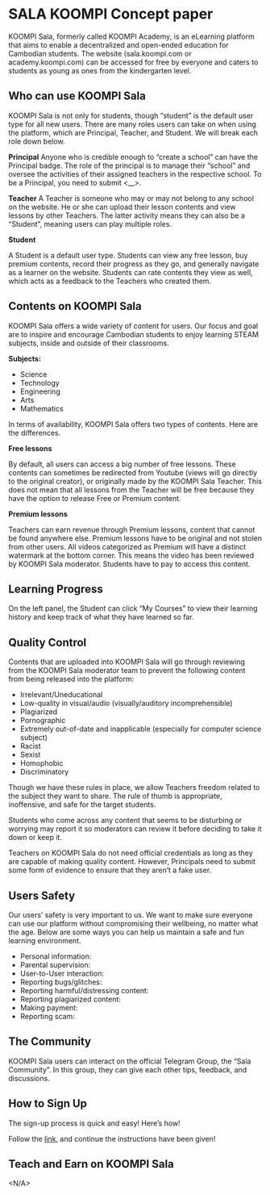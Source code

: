 # SALA KOOMPI Concept paper

KOOMPI Sala, formerly called KOOMPI Academy, is an eLearning platform that aims to enable a decentralized and open-ended education for Cambodian students. The website (sala.koompi.com or academy.koompi.com) can be accessed for free by everyone and caters to students as young as ones from the kindergarten level. 

## Who can use KOOMPI Sala
KOOMPI Sala is not only for students, though “student” is the default user type for all new users. There are many roles users can take on when using the platform, which are Principal, Teacher, and Student. We will break each role down below. 

**Principal** 
Anyone who is credible enough to “create a school” can have the Principal badge. The role of the principal is to manage their “school” and oversee the activities of their assigned teachers in the respective school. To be a Principal, you need to submit
<__>.

**Teacher**
A Teacher is someone who may or may not belong to any school on the website. He or she can upload their lesson contents and view lessons by other Teachers. The latter activity means they can also be a “Student”, meaning users can play multiple roles. 

**Student**

A Student is a default user type. Students can view any free lesson, buy premium contents,  record their progress as they go, and generally navigate as a learner on the website. Students can rate contents they view as well, which acts as a feedback to the Teachers who created them. 


## Contents on KOOMPI Sala

KOOMPI Sala offers a wide variety of content for users. Our focus and goal are to inspire and encourage Cambodian students to enjoy learning STEAM subjects, inside and outside of their classrooms. 

**Subjects:**

- Science 
- Technology 
- Engineering 
- Arts 
- Mathematics

In terms of availability, KOOMPI Sala offers two types of contents. Here are the differences.

**Free lessons**

By default, all users can access a big number of free lessons. These contents can sometimes be redirected from Youtube (views will go directly to the original creator), or originally made by the KOOMPI Sala Teacher. This does not mean that all lessons from the Teacher will be free because they have the option to release Free or Premium content. 

**Premium lessons**

Teachers can earn revenue through Premium lessons, content that cannot be found anywhere else. Premium lessons have to be original and not stolen from other users. All videos categorized as Premium will have a distinct watermark at the bottom corner. This means the video has been reviewed by KOOMPI Sala moderator. Students have to pay to access this content.

## Learning Progress

On the left panel, the Student can click “My Courses” to view their learning history and keep track of what they have learned so far. 

## Quality Control 

Contents that are uploaded into KOOMPI Sala will go through reviewing from the KOOMPI Sala moderator team to prevent the following content from being released into the platform: 
- Irrelevant/Uneducational
- Low-quality in visual/audio (visually/auditory incomprehensible)
- Plagiarized 
- Pornographic
- Extremely out-of-date and inapplicable (especially for computer science subject)
- Racist 
- Sexist
- Homophobic
- Discriminatory

Though we have these rules in place, we allow Teachers freedom related to the subject they want to share. The rule of thumb is appropriate, inoffensive, and safe for the target students.

Students who come across any content that seems to be disturbing or worrying may report it so moderators can review it before deciding to take it down or keep it.

Teachers on KOOMPI Sala do not need official credentials as long as they are capable of making quality content. However, Principals need to submit some form of evidence to ensure that they aren’t a fake user. 

## Users Safety

Our users’ safety is very important to us. We want to make sure everyone can use our platform without compromising their wellbeing, no matter what the age. Below are some ways you can help us maintain a safe and fun learning environment. 

- Personal information:
- Parental supervision: 
- User-to-User interaction: 
- Reporting bugs/glitches:
- Reporting harmful/distressing content: 
- Reporting plagiarized content:
- Making payment: 
- Reporting scam: 

## The Community 
KOOMPI Sala users can interact on the official Telegram Group, the “Sala Community”. In this group, they can give each other tips, feedback, and discussions. 

## How to Sign Up

The sign-up process is quick and easy! Here’s how!

Follow the [link](sala.koompi.com), and continue the instructions have been given!

## Teach and Earn on KOOMPI Sala 
<N/A>

